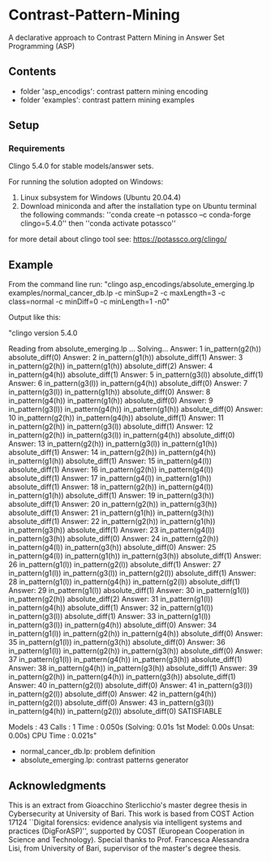 # Contrast-Pattern-Mining
A declarative approach to Contrast Pattern Mining in Answer Set Programming (ASP)

## Contents
- folder 'asp_encodigs': contrast pattern mining encoding
- folder 'examples': contrast pattern mining examples

## Setup

### Requirements 
Clingo 5.4.0 for stable models/answer sets.

For running the solution adopted on Windows:
1. Linux subsystem for Windows (Ubuntu 20.04.4) 
2. Download miniconda and after the installation type on Ubuntu terminal the following commands:
''conda create –n potassco –c conda-forge clingo=5.4.0'' then
''conda activate potassco''

for more detail about clingo tool see: https://potassco.org/clingo/

## Example
From the command line run: "clingo asp_encodings/absolute_emerging.lp examples/normal_cancer_db.lp -c minSup=2 -c maxLength=3 -c class=normal -c minDiff=0 -c minLength=1 -n0"

Output like this:

"clingo version 5.4.0

  Reading from absolute_emerging.lp ...
  Solving...
  Answer: 1
  in_pattern(g2(h)) absolute_diff(0)
  Answer: 2
  in_pattern(g1(h)) absolute_diff(1)
  Answer: 3
  in_pattern(g2(h)) in_pattern(g1(h)) absolute_diff(2)
  Answer: 4
  in_pattern(g4(h)) absolute_diff(1)
  Answer: 5
  in_pattern(g3(l)) absolute_diff(1)
  Answer: 6
  in_pattern(g3(l)) in_pattern(g4(h)) absolute_diff(0)
  Answer: 7
  in_pattern(g3(l)) in_pattern(g1(h)) absolute_diff(0)
  Answer: 8
  in_pattern(g4(h)) in_pattern(g1(h)) absolute_diff(0)
  Answer: 9
  in_pattern(g3(l)) in_pattern(g4(h)) in_pattern(g1(h)) absolute_diff(0)
  Answer: 10
  in_pattern(g2(h)) in_pattern(g4(h)) absolute_diff(1)
  Answer: 11
  in_pattern(g2(h)) in_pattern(g3(l)) absolute_diff(1)
  Answer: 12
  in_pattern(g2(h)) in_pattern(g3(l)) in_pattern(g4(h)) absolute_diff(0)
  Answer: 13
  in_pattern(g2(h)) in_pattern(g3(l)) in_pattern(g1(h)) absolute_diff(1)
  Answer: 14
  in_pattern(g2(h)) in_pattern(g4(h)) in_pattern(g1(h)) absolute_diff(1)
  Answer: 15
  in_pattern(g4(l)) absolute_diff(1)
  Answer: 16
  in_pattern(g2(h)) in_pattern(g4(l)) absolute_diff(1)
  Answer: 17
  in_pattern(g4(l)) in_pattern(g1(h)) absolute_diff(1)
  Answer: 18
  in_pattern(g2(h)) in_pattern(g4(l)) in_pattern(g1(h)) absolute_diff(1)
  Answer: 19
  in_pattern(g3(h)) absolute_diff(1)
  Answer: 20
  in_pattern(g2(h)) in_pattern(g3(h)) absolute_diff(1)
  Answer: 21
  in_pattern(g1(h)) in_pattern(g3(h)) absolute_diff(1)
  Answer: 22
  in_pattern(g2(h)) in_pattern(g1(h)) in_pattern(g3(h)) absolute_diff(1)
  Answer: 23
  in_pattern(g4(l)) in_pattern(g3(h)) absolute_diff(0)
  Answer: 24
  in_pattern(g2(h)) in_pattern(g4(l)) in_pattern(g3(h)) absolute_diff(0)
  Answer: 25
  in_pattern(g4(l)) in_pattern(g1(h)) in_pattern(g3(h)) absolute_diff(1)
  Answer: 26
  in_pattern(g1(l)) in_pattern(g2(l)) absolute_diff(1)
  Answer: 27
  in_pattern(g1(l)) in_pattern(g3(l)) in_pattern(g2(l)) absolute_diff(1)
  Answer: 28
  in_pattern(g1(l)) in_pattern(g4(h)) in_pattern(g2(l)) absolute_diff(1)
  Answer: 29
  in_pattern(g1(l)) absolute_diff(1)
  Answer: 30
  in_pattern(g1(l)) in_pattern(g2(h)) absolute_diff(2)
  Answer: 31
  in_pattern(g1(l)) in_pattern(g4(h)) absolute_diff(1)
  Answer: 32
  in_pattern(g1(l)) in_pattern(g3(l)) absolute_diff(1)
  Answer: 33
  in_pattern(g1(l)) in_pattern(g3(l)) in_pattern(g4(h)) absolute_diff(0)
  Answer: 34
  in_pattern(g1(l)) in_pattern(g2(h)) in_pattern(g4(h)) absolute_diff(0)
  Answer: 35
  in_pattern(g1(l)) in_pattern(g3(h)) absolute_diff(0)
  Answer: 36
  in_pattern(g1(l)) in_pattern(g2(h)) in_pattern(g3(h)) absolute_diff(0)
  Answer: 37
  in_pattern(g1(l)) in_pattern(g4(h)) in_pattern(g3(h)) absolute_diff(1)
  Answer: 38
  in_pattern(g4(h)) in_pattern(g3(h)) absolute_diff(1)
  Answer: 39
  in_pattern(g2(h)) in_pattern(g4(h)) in_pattern(g3(h)) absolute_diff(1)
  Answer: 40
  in_pattern(g2(l)) absolute_diff(0)
  Answer: 41
  in_pattern(g3(l)) in_pattern(g2(l)) absolute_diff(0)
  Answer: 42
  in_pattern(g4(h)) in_pattern(g2(l)) absolute_diff(0)
  Answer: 43
  in_pattern(g3(l)) in_pattern(g4(h)) in_pattern(g2(l)) absolute_diff(0)
  SATISFIABLE

  Models       : 43
  Calls        : 1
  Time         : 0.050s (Solving: 0.01s 1st Model: 0.00s Unsat: 0.00s)
  CPU Time     : 0.021s"
  
- normal_cancer_db.lp: problem definition
- absolute_emerging.lp: contrast patterns generator

## Acknowledgments
This is an extract from Gioacchino Sterlicchio's master degree thesis in Cybersecurity at University of Bari. This work is based from COST Action 17124 ``Digital forensics: evidence analysis via intelligent systems and practices (DigForASP)'', supported by COST (European Cooperation in Science and Technology). Special thanks to Prof. Francesca Alessandra Lisi, from University of Bari, supervisor of the master's degree thesis.
